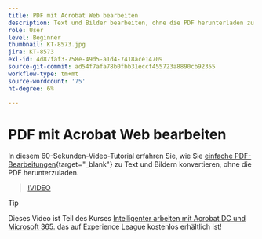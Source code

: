 ```yaml
---
title: PDF mit Acrobat Web bearbeiten
description: Text und Bilder bearbeiten, ohne die PDF herunterladen zu müssen
role: User
level: Beginner
thumbnail: KT-8573.jpg
jira: KT-8573
exl-id: 4d87faf3-758e-49d5-a1d4-7418ace14709
source-git-commit: ad54f7afa78b0fbb31eccf455723a8890cb92355
workflow-type: tm+mt
source-wordcount: '75'
ht-degree: 6%

---
```


# PDF mit Acrobat Web bearbeiten

In diesem 60-Sekunden-Video-Tutorial erfahren Sie, wie Sie [einfache PDF-Bearbeitungen](https://www.adobe.com/de/acrobat/online/pdf-editor.html){target="_blank"} zu Text und Bildern konvertieren, ohne die PDF herunterzuladen.

>[!VIDEO](https://video.tv.adobe.com/v/336362?quality=12&learn=on&hidetitle=true)

>[!TIP]
>
>Dieses Video ist Teil des Kurses [Intelligenter arbeiten mit Acrobat DC und Microsoft 365.](https://experienceleague.adobe.com/?recommended=Acrobat-U-1-2021.microsoft365) das auf Experience League kostenlos erhältlich ist!
